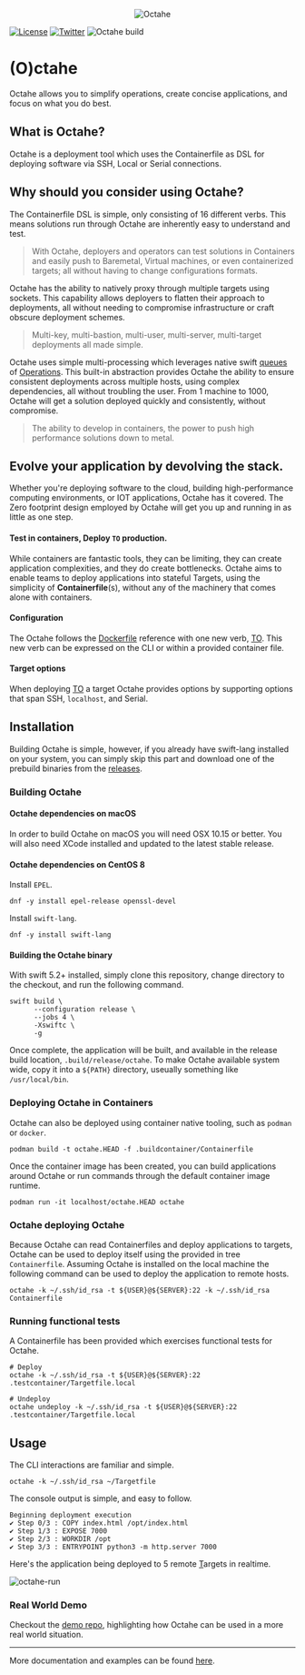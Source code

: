 <p align="center">
<img src="https://github.com/peznauts/octahe.swift/raw/master/assets/octahe_logo.png" alt="Octahe" title="Octahe" />
</p>

[![License](https://img.shields.io/badge/license-GPL-blue.svg)](https://github.com/peznauts/swift-octahe/blob/master/LICENSE)
[![Twitter](https://img.shields.io/twitter/follow/Peznauts.svg?style=social)](https://twitter.com/intent/follow?screen_name=peznauts)
![Octahe build](https://github.com/peznauts/octahe.swift/workflows/Octahe%20build/badge.svg)

# (O)ctahe

Octahe allows you to simplify operations, create concise applications, and focus on what
you do best.

## What is Octahe?

Octahe is a deployment tool which uses the Containerfile as DSL for deploying software
via SSH, Local or Serial connections.

## Why should you consider using Octahe?

The Containerfile DSL is simple, only consisting of 16 different verbs. This means
solutions run through Octahe are inherently easy to understand and test.

> With Octahe, deployers and operators can test solutions in Containers and easily push
  to Baremetal, Virtual  machines, or even containerized targets; all without having to
  change configurations formats.

Octahe has the ability to natively proxy through multiple targets using sockets. This
capability allows deployers to flatten their approach to deployments, all without
needing to compromise infrastructure or craft obscure deployment schemes.

> Multi-key, multi-bastion, multi-user, multi-server, multi-target deployments all made
  simple.

Octahe uses simple multi-processing which leverages native swift
[queues](https://developer.apple.com/documentation/foundation/operationqueue) of
[Operations](https://developer.apple.com/documentation/foundation/operation).
This built-in abstraction provides Octahe the ability to ensure consistent deployments
across multiple hosts, using complex dependencies, all without troubling the user.
From 1 machine to 1000, Octahe will get a solution deployed quickly and consistently,
without compromise.

> The ability to develop in containers, the power to push high performance solutions
  down to metal.

## Evolve your application by devolving the stack.

Whether you're deploying software to the cloud, building high-performance computing
environments, or IOT applications, Octahe has it covered. The Zero footprint design
employed by Octahe will get you up and running in as little as one step.

#### Test in containers, Deploy `TO` production.

While containers are fantastic tools, they can be limiting, they can create application
complexities, and they do create bottlenecks. Octahe aims to enable teams to deploy
applications into stateful Targets, using the simplicity of **Containerfile**(s),
without any of the machinery that comes alone with containers.

#### Configuration

The Octahe follows the [Dockerfile](https://docs.docker.com/engine/reference/builder)
reference with one new verb, [TO](https://github.com/peznauts/octahe.swift/blob/master/DOCUMENTATION.md#to). This new verb can be expressed
on the CLI or within a provided container file.

#### Target options

When deploying [TO](https://github.com/peznauts/octahe.swift/blob/master/DOCUMENTATION.md#to) a target Octahe provides options by supporting
options that span SSH, `localhost`, and Serial.

## Installation

Building Octahe is simple, however, if you already have swift-lang installed on your
system, you can simply skip this part and download one of the prebuild binaries from
the [releases](https://github.com/peznauts/octahe.swift/releases).

### Building Octahe

#### Octahe dependencies on macOS

In order to build Octahe on macOS you will need OSX 10.15 or better. You will also need
XCode installed and updated to the latest stable release.

#### Octahe dependencies on CentOS 8

Install `EPEL`.

``` shell
dnf -y install epel-release openssl-devel
```

Install `swift-lang`.

``` shell
dnf -y install swift-lang
```

#### Building the Octahe binary

With swift 5.2+ installed, simply clone this repository, change directory to the checkout,
and run the following command.

``` shell
swift build \
      --configuration release \
      --jobs 4 \
      -Xswiftc \
      -g
```

Once complete, the application will be built, and available in the release build location,
`.build/release/octahe`. To make Octahe available system wide, copy it into a `${PATH}`
directory, useually something like `/usr/local/bin`.

### Deploying Octahe in Containers

Octahe can also be deployed using container native tooling, such as `podman` or `docker`.

``` shell
podman build -t octahe.HEAD -f .buildcontainer/Containerfile
```

Once the container image has been created, you can build applications around Octahe or run
commands through the default container image runtime.

``` shell
podman run -it localhost/octahe.HEAD octahe
```

### Octahe deploying Octahe

Because Octahe can read Containerfiles and deploy applications to targets, Octahe can be used
to deploy itself using the provided in tree `Containerfile`. Assuming Octahe is installed on
the local machine the following command can be used to deploy the application to remote hosts.

``` shell
octahe -k ~/.ssh/id_rsa -t ${USER}@${SERVER}:22 -k ~/.ssh/id_rsa Containerfile
```

### Running functional tests

A Containerfile has been provided which exercises functional tests for Octahe.

``` shell
# Deploy
octahe -k ~/.ssh/id_rsa -t ${USER}@${SERVER}:22 .testcontainer/Targetfile.local

# Undeploy
octahe undeploy -k ~/.ssh/id_rsa -t ${USER}@${SERVER}:22 .testcontainer/Targetfile.local
```

## Usage

The CLI interactions are familiar and simple.

``` shell
octahe -k ~/.ssh/id_rsa ~/Targetfile
```

The console output is simple, and easy to follow.

``` console
Beginning deployment execution
✔ Step 0/3 : COPY index.html /opt/index.html
✔ Step 1/3 : EXPOSE 7000
✔ Step 2/3 : WORKDIR /opt
✔ Step 3/3 : ENTRYPOINT python3 -m http.server 7000
```

Here's the application being deployed to 5 remote [T](https://github.com/peznauts/octahe.swift/blob/master/DOCUMENTATION.md#to)argets in realtime.

![octahe-run](https://github.com/peznauts/octahe.swift/raw/master/assets/octahe-run.gif)

### Real World Demo

Checkout the [demo repo](https://github.com/peznauts/octahe.demo), highlighting
how Octahe can be used in a more real world situation.

----

More documentation and examples can be found [here](https://github.com/peznauts/octahe.swift/blob/master/DOCUMENTATION.md).

